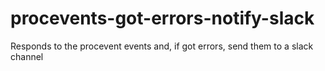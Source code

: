 # procevents-got-errors-notify-slack

Responds to the procevent events and, if got errors, send them to a slack channel